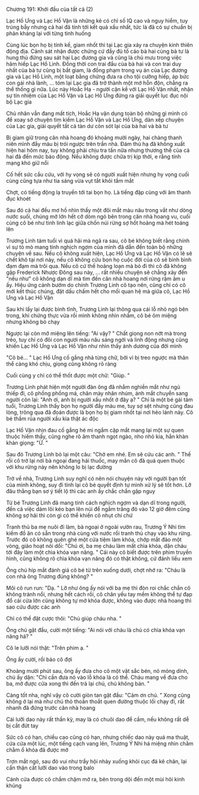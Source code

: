 




Chương 191: Khởi đầu của tất cả (2)

Lạc Hồ Ưng và Lạc Hồ Vận là những kẻ có chỉ số IQ cao và nguy hiểm, tuy trúng bẫy nhưng cả hai đã tính tới kết quả xấu nhất, tức là đã có sự chuẩn bị phản kháng lại với từng tình huống

Cùng lúc bọn họ bị tính kế, giam nhốt thì tại Lạc gia xảy ra chuyện kinh thiên động địa. Cảnh sát nhận được chứng cứ đầy đủ tố cáo bà hai cùng bà tư là hung thủ đứng sau sát hại Lạc đương gia và cũng là chủ mưu trong việc hãm hiếp Lạc Hồ Linh. Đồng thời con trai đầu của bà hai và con trai duy nhất của bà tư cũng bị bắt giam, là đồng phạm trong vụ án của Lạc đương gia và Lạc Hồ Linh, một loạt bằng chứng đưa ra cho tội cưỡng hiếp, áp bức con gái nhà lành, ... tóm lại Lạc gia đã trở thành một mớ hỗn độn, chẳng ra thể thống gì nữa. Lúc này Hoắc Hạ - người cận kề với Lạc Hồ Vận nhất, nhận sự tín nhiệm của Lạc Hồ Vận và Lạc Hồ Ưng đứng ra giải quyết lục đục nội bộ Lạc gia

Chủ nhân vẫn đang mất tích, Hoắc Hạ vận dụng toàn bộ những gì mình có để xoay sở chuyện tìm kiếm Lạc Hồ Vận và Lạc Hồ Ưng, dàn xếp chuyện của Lạc gia, giải quyết tất cả tàn dư còn sót lại của bà hai và bà tư

Bị giam giữ trong căn nhà hoang đó khoảng mười ngày, hai chàng thanh niên mình đầy máu bị trói ngược trên trần nhà. Đám thủ hạ đã không xuất hiện hai hôm nay, tuy không phải chịu tra tấn nữa nhưng thương thế của cả hai đã đến mức báo động. Nếu không được chữa trị kịp thời, e rằng tính mạng khó giữ nổi

Cố hết sức cầu cứu, với hy vọng sẽ có người xuất hiện nhưng hy vọng cuối cùng cũng tựa như tia sáng vừa vụt tắt khỏi tầm mắt

Chợt, có tiếng động lạ truyền tới tai bọn họ. Là tiếng đập cùng với âm thanh đục khoét


Sau đó cả hai đều mơ hồ nhìn thấy một đôi mắt màu nâu trong vắt như dòng nước suối, chúng mở lớn hết cỡ dòm ngó bên trong căn nhà hoang vu, cuối cùng cô bé như tinh linh lạc giữa chốn núi rừng sợ hốt hoảng mà hét toáng lên

Trương Linh tám tuổi vì quá hãi mà ngã ra sau, cô bé không biết rằng chính vì sự tò mò mang tính nghịch ngợm của mình đã dẫn đến toàn bộ những chuyện về sau. Nếu cô không xuất hiện, Lạc Hồ Ưng và Lạc Hồ Vận có lẽ sẽ chết khô tại nơi này, nếu cô không cứu bọn họ cuộc đời của cô sẽ bình bình đạm đạm mà trôi qua. Nếu cô cứ thế hoảng loạn mà bỏ đi thì cô đã không gặp Frederick Nhược Đông sau này, ... rất nhiều chuyện sẽ chẳng xảy đến "nếu như" cô không dạn dĩ mà tìm đến căn nhà hoang nơi rừng rậm âm u ấy. Hiệu ứng cánh bướm do chính Trương Linh cô tạo nên, cũng chỉ có cô mới kết thúc chúng, đặt dấu chấm hết cho mối quan hệ mà giữa cô, Lạc Hồ Ưng và Lạc Hồ Vận

Sau khi lấy lại được bình tĩnh, Trương Linh lại thông qua cái lỗ nhỏ ngó bên trong, khi chứng thực vừa rồi mình không nhìn nhầm, cô bé ôm miệng nhưng không bỏ chạy

Ngược lại còn mở miệng lên tiếng: "Ai vậy? " Chất giọng non nớt mà trong trẻo, tuy chỉ có đôi con ngươi màu nâu sáng ngời và linh động nhưng cũng khiến Lạc Hồ Ưng và Lạc Hồ Vận như nhìn thấy ánh dương của đời mình

"Cô bé... " Lạc Hồ Ưng cố gắng nhả từng chữ, bởi vì bị treo ngược mà thân thể càng khó chịu, giọng cũng không rõ ràng

Cuối cùng y chỉ có thể thốt được một chữ: "Giúp. "

Trương Linh phát hiện một người đàn ông đã nhắm nghiền mắt như ngủ thiếp đi, cô phồng phồng má, chân mày nhăn nhúm, ánh mắt chuyển sang người còn lại: "Anh ơi, anh bị người xấu nhốt ở đây ạ? " Chỉ là một bé gái tám tuổi, Trương Linh thấy bọn họ người đầy máu me, tuy sợ sệt nhưng cũng đau lòng, trông qua đã đoán được là bọn họ bị giam nhốt tại nơi hẻo lánh này. Cô bé thầm rủa người xấu kia thật ác độc

Lạc Hồ Vận nhịn đau cố gắng hé mi ngắm cặp mắt mang lại một sự quen thuộc hiếm thấy, cũng nghe rõ âm thanh ngọt ngào, nho nhỏ kia, hắn khàn khàn giọng: "Ừ. "

Sau đó Trương Linh bỏ lại một câu: "Chờ em nhé. Em sẽ cứu các anh. " Thế rồi cô trở lại nơi bà ngoại đang hái thuốc, may mắn cô đã quá quen thuộc với khu rừng này nên không lo bị lạc đường


Trở về nhà, Trương Linh suy nghĩ có nên nói chuyện này với người bạn tốt của mình không, suy đi tính lại cô bé quyết định tự mình xử lý sẽ tốt hơn. Lỡ đâu thằng bạn sơ ý tiết lộ thì các anh ấy chắc chắn gặp nguy

Từ bé Trương Linh đã mang tính cách nghịch ngợm và dạn dĩ trong người, đến cả việc dám lôi kéo bạn lên núi để ngắm trăng đỏ vào 12 giờ đêm cũng không sợ hãi thì còn gì có thể khiến cô nhụt chí chứ

Tranh thủ ba mẹ nuôi đi làm, bà ngoại ở ngoài vườn rau, Trương Ý Nhi tìm kiếm đồ ăn có sẵn trong nhà cùng với nước rồi tranh thủ chạy vào khu rừng. Trước đó cô không quên ghé một cửa tiệm làm khóa, chớp mắt đảo một vòng, giảo hoạt nói dối: "Chú ơi, ba mẹ cháu làm mất chìa khóa, dặn cháu tới đây làm một chìa khóa vạn năng. " Cái này cô biết được trên phim truyền hình, cũng không rõ chìa khóa vạn năng đó có thật không, cứ đánh liều xem

Ông chú híp mắt đánh giá cô bé từ trên xuống dưới, chợt nhớ ra: "Cháu là con nhà ông Trương đúng không? "

Môi cô run run: "Dạ. " Lỡ như ông ấy nói với ba mẹ thì đòn roi chắc chắn cô không tránh nổi, nhưng hết cách rồi, cô chân yếu tay mềm không thể tự đạp đổ cái cửa lớn cũng không tự mở khóa được, không vào được nhà hoang thì sao cứu được các anh

Chỉ có thể đặt cược thôi: "Chú giúp cháu nha. "

Ông chú gật đầu, cười một tiếng: "Ai nói với cháu là chú có chìa khóa vạn năng hả? "

Cô le lưỡi nói thật: "Trên phim ạ. "

Ông ấy cười, rồi bảo cô đợi


Khoảng mười phút sau, ông ấy đưa cho cô một vật sắc bén, nó mỏng dính, chú ấy dặn: "Chỉ cần đưa nó vào lỗ khóa là có thể. Cháu mang về đưa cho ba, mở được cửa xong thì đến trả lại chú, chú không bán. "

Càng tốt nha, nghĩ vậy cô cười giòn tan gật đầu: "Cảm ơn chú. " Xong cũng không ở lại mà như chú thỏ thoăn thoắt quen đường thuộc lối chạy đi, rất nhanh đã đứng trước căn nhà hoang

Cái lưỡi dao này rất thần kỳ, may là có chuôi dao để cầm, nếu không rất dễ bị cắt đứt tay

Sức cô có hạn, chiều cao cũng có hạn, nhưng chiếc dao này quá ma thuật, cứa cứa một lúc, một tiếng cạch vang lên, Trương Ý Nhi há miệng nhìn chằm chằm ổ khóa đã được mở

Trợn mắt ngó, sau đó vui như trẩy hội nhảy xuống khỏi cục đá kê chân, lại cẩn thận cất lưỡi dao vào trong balo

Cánh cửa được cô chầm chậm mở ra, bên trong dội đến một mùi hôi kinh khủng




